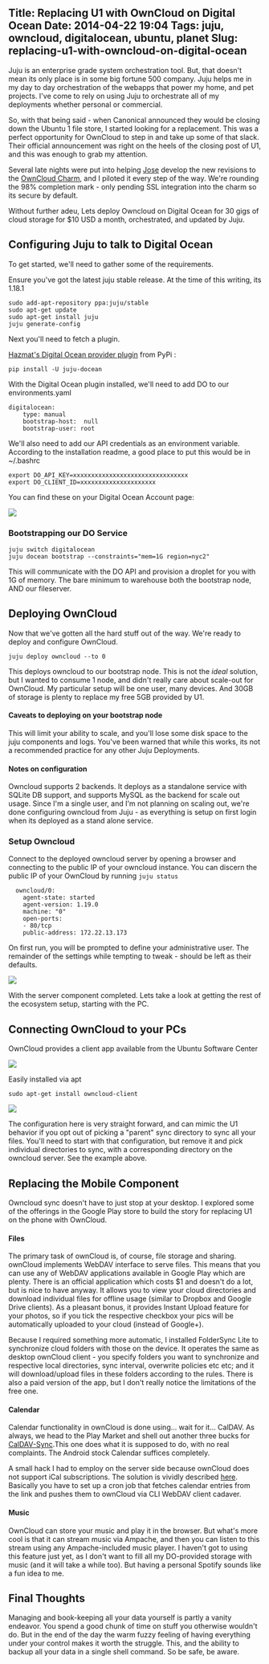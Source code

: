 Title: Replacing U1 with OwnCloud on Digital Ocean
Date: 2014-04-22 19:04
Tags: juju, owncloud, digitalocean, ubuntu, planet
Slug: replacing-u1-with-owncloud-on-digital-ocean
---
Juju is an enterprise grade system orchestration tool. But, that doesn't mean its only place is in some big fortune 500 company. Juju helps me in my day to day orchestration of the webapps that power my home, and pet projects. I've come to rely on using Juju to orchestrate all of my deployments whether personal or commercial.

So, with that being said - when Canonical announced they would be closing down the Ubuntu 1 file store, I started looking for a replacement. This was a perfect opportunity for OwnCloud to step in and take up some of that slack. Their official announcement was right on the heels of the closing post of U1, and this was enough to grab my attention.

Several late nights were put into helping [Jose](http://joseeantonior.wordpress.com/2014/04/11/owncloud-charm-updated/) develop the new revisions to the [OwnCloud Charm](https://jujucharms.com/sidebar/search/precise/owncloud-13/?text=owncloud), and I piloted it every step of the way. We're rounding the 98% completion mark - only pending SSL integration into the charm so its secure by default.

Without further adeu, Lets deploy Owncloud on Digital Ocean for 30 gigs of cloud storage for $10 USD a month, orchestrated, and updated by Juju.

## Configuring Juju to talk to Digital Ocean
To get started, we'll need to gather some of the requirements.

Ensure you've got the latest juju stable release. At the time of this writing, its 1.18.1

	sudo add-apt-repository ppa:juju/stable
    sudo apt-get update
    sudo apt-get install juju
    juju generate-config

Next you'll need to fetch a plugin.

[Hazmat's Digital Ocean provider plugin](https://github.com/kapilt/juju-digitalocean)  from PyPi :

	pip install -U juju-docean
    
With the Digital Ocean plugin installed, we'll need to add DO to our environments.yaml

    digitalocean:
        type: manual
        bootstrap-host:  null
        bootstrap-user: root

We'll also need to add our API credentials as an environment variable. According to the installation readme, a good place to put this would be in ~/.bashrc

    export DO_API_KEY=xxxxxxxxxxxxxxxxxxxxxxxxxxxxxxxx
    export DO_CLIENT_ID=xxxxxxxxxxxxxxxxxxxxx
    
You can find these on your Digital Ocean Account page:

![](/content/images/2014/Apr/DO_API.png)


### Bootstrapping our DO Service

	juju switch digitalocean
    juju docean bootstrap --constraints="mem=1G region=nyc2"
    
This will communicate with the DO API and provision a droplet for you with 1G of memory. The bare minimum to warehouse both the bootstrap node, AND our fileserver. 

## Deploying OwnCloud

Now that we've gotten all the hard stuff out of the way. We're ready to deploy and configure OwnCloud. 

	juju deploy owncloud --to 0
    
This deploys owncloud to our bootstrap node. This is not the *ideal* solution, but I wanted to consume 1 node, and didn't really care about scale-out for OwnCloud. My particular setup will be one user, many devices. And 30GB of storage is plenty to replace my free 5GB provided by U1.

#### Caveats to deploying on your bootstrap node

This will limit your ability to scale, and you'll lose some disk space to the juju components and logs. You've been warned that while this works, its not a recommended practice for any other Juju Deployments.

#### Notes on configuration

Owncloud supports 2 backends. It deploys as a standalone service with SQLite DB support, and supports MySQL as the backend for scale out usage. Since I'm a single user, and I'm not planning on scaling out, we're done configuring owncloud from Juju - as everything is setup on first login when its deployed as a stand alone service.


### Setup Owncloud

Connect to the deployed owncloud server by opening a browser and connecting to the public IP of your owncloud instance. You can discern the public IP of your OwnCloud by running `juju status`

	  owncloud/0:
        agent-state: started
        agent-version: 1.19.0
        machine: "0"
        open-ports:
        - 80/tcp
        public-address: 172.22.13.173

On first run, you will be prompted to define your administrative user. The remainder of the settings while tempting to tweak - should be left as their defaults.

![](/content/images/2014/Apr/do_first_run.png)

With the server component completed. Lets take a look at getting the rest of the ecosystem setup, starting with the PC.


## Connecting OwnCloud to your PCs

OwnCloud provides a client app available from the Ubuntu Software Center

![](/content/images/2014/Apr/owncloud_client_software_center.png)

Easily installed via apt

	sudo apt-get install owncloud-client
    
![](/content/images/2014/Apr/do_client_screen-1.png)

The configuration here is very straight forward, and can mimic the U1 behavior if you opt out of picking a "parent" sync directory to sync all your files. You'll need to start with that configuration, but remove it and pick individual directories to sync, with a corresponding directory on the owncloud server. See the example above.


## Replacing the Mobile Component

Owncloud sync doesn't have to just stop at your desktop. I explored some of the offerings in the Google Play store to build the story for replacing U1 on the phone with OwnCloud.


#### Files

The primary task of ownCloud is, of course, file storage and sharing. ownCloud implements WebDAV interface to serve files. This means that you can use any of WebDAV applications available in Google Play which are plenty. There is an official application which costs $1 and doesn't do a lot, but is nice to have anyway. It allows you to view your cloud directories and download individual files for offline usage (similar to Dropbox and Google Drive clients). As a pleasant bonus, it provides Instant Upload feature for your photos, so if you tick the respective checkbox your pics will be automatically uploaded to your cloud (instead of Google+).

Because I required something more automatic, I installed FolderSync Lite to synchronize cloud folders with those on the device. It operates the same as desktop ownCloud client - you specify folders you want to synchronize and respective local directories, sync interval, overwrite policies etc etc; and it will download/upload files in these folders according to the rules. There is also a paid version of the app, but I don't really notice the limitations of the free one.

#### Calendar

Calendar functionality in ownCloud is done using… wait for it… CalDAV. As always, we head to the Play Market and shell out another three bucks for [CalDAV-Sync](https://play.google.com/store/apps/details?id=org.dmfs.caldav.lib).This one does what it is supposed to do, with no real complaints. The Android stock Calendar suffices completely.

A small hack I had to employ on the server side because ownCloud does not support iCal subscriptions. The solution is vividly described [here](http://forum.owncloud.org/viewtopic.php?f=8&t=11576). Basically you have to set up a cron job that fetches calendar entries from the link and pushes them to ownCloud via CLI WebDAV client cadaver.

#### Music

OwnCloud can store your music and play it in the browser. But what's more cool is that it can stream music via Ampache, and then you can listen to this stream using any Ampache-included music player. I haven't got to using this feature just yet, as I don't want to fill all my DO-provided storage with music (and it will take a while too). But having a personal Spotify sounds like a fun idea to me.

## Final Thoughts

Managing and book-keeping all your data yourself is partly a vanity endeavor. You spend a good chunk of time on stuff you otherwise wouldn't do. But in the end of the day the warm fuzzy feeling of having everything under your control makes it worth the struggle. This, and the ability to backup all your data in a single shell command. So be safe, be aware.